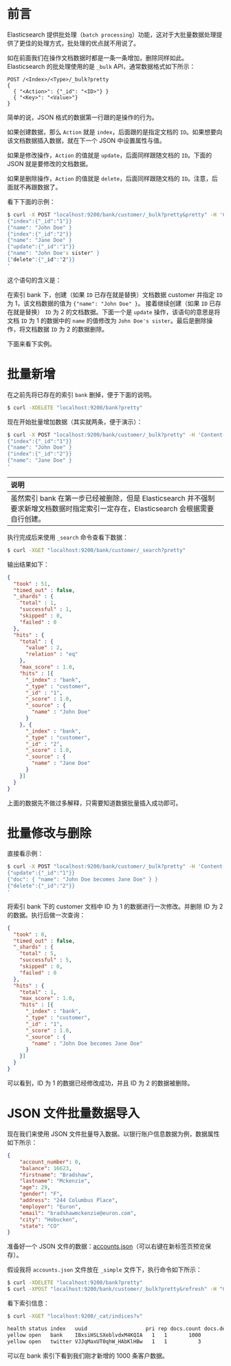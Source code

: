 # 前言

Elasticsearch 提供批处理（`batch processing`）功能，这对于大批量数据处理提供了更佳的处理方式，批处理的优点就不用说了。

如在前面我们在操作文档数据时都是一条一条增加，删除同样如此。Elasticsearch 的批处理使用的是 `_bulk` API，通常数据格式如下所示：

```
POST /<Index>/<Type>/_bulk?pretty
{
  { "<Action>": {"_id": "<ID>"} }
  { "<Key>": "<Value>"}
}
```

简单的说，JSON 格式的数据第一行跟的是操作的行为。

如果创建数据，那么 `Action` 就是 `index`，后面跟的是指定文档的 `ID`。如果想要向该文档数据插入数据，就在下一个 JSON 中设置属性与值。

如果是修改操作，`Action` 的值就是 `update`，后面同样跟随文档的 `ID`。下面的 JSON 就是要修改的文档数据。

如果是删除操作，`Action` 的值就是 `delete`，后面同样跟随文档的 `ID`。注意，后面就不再跟数据了。

看下下面的示例：

```bash
$ curl -X POST "localhost:9200/bank/customer/_bulk?pretty&pretty" -H 'Content-Type: application/json' -d'
{"index":{"_id":"1"}}
{"name": "John Doe" }
{"index":{"_id":"2"}}
{"name": "Jane Doe" }
{"update":{"_id":"1"}}
{"name": "John Doe's sister" }
{"delete":{"_id":"2"}}
'
```

这个语句的含义是：

在索引 bank 下，创建（如果 `ID` 已存在就是替换）文档数据 customer 并指定 `ID` 为 1，该文档数据的值为 `{"name": "John Doe" }`。
接着继续创建（如果 `ID` 已存在就是替换） `ID` 为 2 的文档数据。下面一个是 `update` 操作，该语句的意思是将文档 `ID` 为 1 的数据中的 `name` 的值修改为 `John Doe's sister`。最后是删除操作，将文档数据 `ID` 为 2 的数据删除。

下面来看下实例。

# 批量新增

在之前先将已存在的索引 `bank` 删掉，便于下面的说明。

```bash
$ curl -XDELETE "localhost:9200/bank?pretty"
```

现在开始批量增加数据（其实就两条，便于演示）：

```bash
$ curl -X POST "localhost:9200/bank/customer/_bulk?pretty" -H 'Content-Type: application/json' -d'
{"index":{"_id":"1"}}
{"name": "John Doe" }
{"index":{"_id":"2"}}
{"name": "Jane Doe" }
'
```

| 说明                                                         |
| :----------------------------------------------------------- |
| 虽然索引 bank 在第一步已经被删除，但是 Elasticsearch 并不强制要求新增文档数据时指定索引一定存在，Elasticsearch 会根据需要自行创建。 |

执行完成后来使用 `_search` 命令查看下数据：

```bash
$ curl -XGET "localhost:9200/bank/customer/_search?pretty"
```

输出结果如下：

```json
{
  "took" : 51,
  "timed_out" : false,
  "_shards" : {
    "total" : 1,
    "successful" : 1,
    "skipped" : 0,
    "failed" : 0
  },
  "hits" : {
    "total" : {
      "value" : 2,
      "relation" : "eq"
    },
    "max_score" : 1.0,
    "hits" : [{
      "_index" : "bank",
      "_type" : "customer",
      "_id" : "1",
      "_score" : 1.0,
      "_source" : {
        "name" : "John Doe"
      }
    }, {
      "_index" : "bank",
      "_type" : "customer",
      "_id" : "2",
      "_score" : 1.0,
      "_source" : {
        "name" : "Jane Doe"
      }
    }]
  }
}
```

上面的数据先不做过多解释，只需要知道数据批量插入成功即可。

# 批量修改与删除

直接看示例：

```bash
$ curl -X POST "localhost:9200/bank/customer/_bulk?pretty" -H 'Content-Type: application/json' -d'
{"update":{"_id":"1"}}
{"doc": { "name": "John Doe becomes Jane Doe" } }
{"delete":{"_id":"2"}}
'
```

将索引 bank 下的 customer 文档中 ID 为 1 的数据进行一次修改。并删除 ID 为 2 的数据。执行后做一次查询：

```json
{
  "took" : 0,
  "timed_out" : false,
  "_shards" : {
    "total" : 5,
    "successful" : 5,
    "skipped" : 0,
    "failed" : 0
  },
  "hits" : {
    "total" : 1,
    "max_score" : 1.0,
    "hits" : [{
      "_index" : "bank",
      "_type" : "customer",
      "_id" : "1",
      "_score" : 1.0,
      "_source" : {
        "name" : "John Doe becomes Jane Doe"
      }
    }]
  }
}
```

可以看到，ID 为 1 的数据已经修改成功，并且 ID 为 2 的数据被删除。

# JSON 文件批量数据导入

现在我们来使用 JSON 文件批量导入数据。以银行账户信息数据为例，数据属性如下所示：

```json
{
    "account_number": 0,
    "balance": 16623,
    "firstname": "Bradshaw",
    "lastname": "Mckenzie",
    "age": 29,
    "gender": "F",
    "address": "244 Columbus Place",
    "employer": "Euron",
    "email": "bradshawmckenzie@euron.com",
    "city": "Hobucken",
    "state": "CO"
}
```

准备好一个 JSON 文件的数据：[accounts.json](./_file/accounts.json)（可以右键在新标签页预览保存）。

假设我将 `accounts.json` 文件放在 `_simple` 文件下，执行命令如下所示：

```bash
$ curl -XDELETE "localhost:9200/bank?pretty"
$ curl -XPOST "localhost:9200/bank/customer/_bulk?pretty&refresh" -H "Content-Type: application/json" --data-binary "@_file/accounts.json"
```

看下索引信息：

```bash
$ curl -XGET "localhost:9200/_cat/indices?v"

health status index   uuid                   pri rep docs.count docs.deleted store.size pri.store.size
yellow open   bank    IBxsiHSLSXeblvdxM4KQIA   1   1       1000            0    414.2kb        414.2kb
yellow open   twitter VJJqMaxUT0qhW_HAbKlHBw   1   1          3            0      4.9kb          4.9kb
```

可以在 bank 索引下看到我们刚才新增的 1000 条客户数据。

